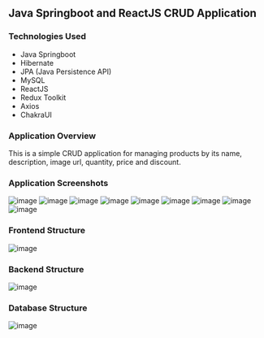 ## Java Springboot and ReactJS CRUD Application
### Technologies Used
- Java Springboot
- Hibernate
- JPA (Java Persistence API)
- MySQL
- ReactJS
- Redux Toolkit
- Axios
- ChakraUI
### Application Overview
This is a simple CRUD application for managing products by its name, description, image url, quantity, price and discount.
### Application Screenshots
![image](https://user-images.githubusercontent.com/79497113/194803527-903b6fef-0d06-460a-bcff-fd12baf57590.png)
![image](https://user-images.githubusercontent.com/79497113/194803572-5051f3af-8ee6-4360-95b3-1fb8729c78af.png)
![image](https://user-images.githubusercontent.com/79497113/194803777-e9c55708-95c5-4e00-b754-b99a6961daeb.png)
![image](https://user-images.githubusercontent.com/79497113/194803600-4666bf14-a14e-439c-8039-c6dcb35e726c.png)
![image](https://user-images.githubusercontent.com/79497113/194803619-a1315458-786c-494a-951e-2fba4a57dc31.png)
![image](https://user-images.githubusercontent.com/79497113/194803651-1f386930-0168-44af-a1bb-b653f67d33bb.png)
![image](https://user-images.githubusercontent.com/79497113/194803668-9ea32ac0-a1e7-488d-9425-7e512168ee20.png)
![image](https://user-images.githubusercontent.com/79497113/194803694-38f90f41-d0ee-43a6-8edf-b273f2563e31.png)
![image](https://user-images.githubusercontent.com/79497113/194803729-7821593c-7377-4dcf-ab2c-70ed384ec32d.png)

### Frontend Structure
![image](https://user-images.githubusercontent.com/79497113/194802920-4117fd3c-e5bc-46c6-816c-b6a8e26124d1.png)
### Backend Structure
![image](https://user-images.githubusercontent.com/79497113/194803069-1aa51af0-3d37-4c8f-a808-986ce2b9637a.png)
### Database Structure
![image](https://user-images.githubusercontent.com/79497113/194803149-a9f1c93f-5c97-4dac-a7ae-a59366d9d436.png)
